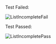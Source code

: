 Test Failed:

![ListIncompleteFail](https://github.com/user-attachments/assets/358d8548-c004-4781-a0cc-175f0d771efc)

Test Passed:

![ListIncompletePass](https://github.com/user-attachments/assets/4844c17f-43ed-440c-b596-52ff57fa9d93)
